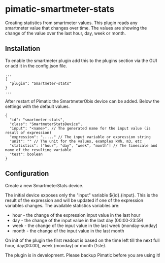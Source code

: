 pimatic-smartmeter-stats
===================

Creating statistics from smartmeter values. This plugin reads any smartmeter value that changes over time. The values are showing the change of the value over the last hour, day, week or month. 

Installation
------------
To enable the smartmeter plugin add this to the plugins section via the GUI or add it in the config.json file.

```
...
{
  "plugin": "Smartmeter-stats"
}
...
```

After restart of Pimatic the SmartmeterObis device can be added. Below the settings with the default values.

```
{
  "id": "smartmeter-stats",
  "class": "SmartmeterStatsDevice",
  "input": "<name>", // The generated name for the input value (is result of expression)
  "expression": "....." // The input variable or expression string
  "unit": "" // The unit for the values, examples kWh, m3, etc
  "statistics": ["hour", "day", "week", "month"] // The timescale and name of the resulting variable
  "test": boolean 
}
```

Configuration
-------------

Create a new SmartmeterStats device.

The initial device exposes only the "input" variable ${id}.{input}. This is the result of the expression and will be updated if one of the expression variables changes. 
The available statistics variables are:
- hour - the change of the expression input value in the last hour
- day - the change of the input value in the last day (00:00-23:59)
- week - the change of the input value in the last week (monday-sunday)
- month - the change of the input value in the last month

On init of the plugin the first readout is based on the time left till the next full hour, day(00:00), week (monday) or month (1ste).

The plugin is in development. Please backup Pimatic before you are using it!